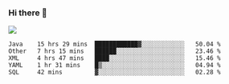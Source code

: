 ### Hi there 👋
![](https://github-readme-stats.vercel.app/api?username=tuichenchuxin)
<!--START_SECTION:waka-->
```text
Java    15 hrs 29 mins  ████████████▓░░░░░░░░░░░░   50.04 % 
Other   7 hrs 15 mins   ██████░░░░░░░░░░░░░░░░░░░   23.46 % 
XML     4 hrs 47 mins   ████░░░░░░░░░░░░░░░░░░░░░   15.46 % 
YAML    1 hr 31 mins    █▒░░░░░░░░░░░░░░░░░░░░░░░   04.94 % 
SQL     42 mins         ▓░░░░░░░░░░░░░░░░░░░░░░░░   02.28 % 
```
<!--END_SECTION:waka-->
